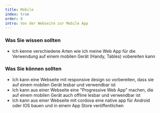 ```yaml
---
title: Mobile
index: true
order: 0
intro: Von der Webseite zur Mobile App
---
```


### Was Sie wissen sollten

- Ich kenne verschiedene Arten wie ich meine Web App für die Verwendung auf einem mobilen Gerät (Handy, Tables) vobereiten kann

### Was Sie können sollten

- Ich kann eine Webseite mit responsive design so vorbereiten, dass sie auf einem mobilen Gerät lesbar und verwendbar ist
- Ich kann aus einer Webseite eine "Progressive Web App" machen, die auf einem mobilen Gerät auch offline lesbar und verwendbar ist
- Ich kann aus einer Webseite mit cordova eine native app für Android oder IOS bauen und in einem App Store veröffentlichen
